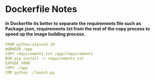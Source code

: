 # Dockerfile Notes

#### In Dockerfile its better to separate the requirements file such as Package.json, requirements.txt from the rest of the copy process to speed up the image building process.
```YAML
FROM python:alpine3.10
WORKDIR /app
COPY requirements.txt /app/requirements
RUN pip install -r requirements.txt
EXPOSE 5000
COPY ./app
CMD python ./launch.py
```